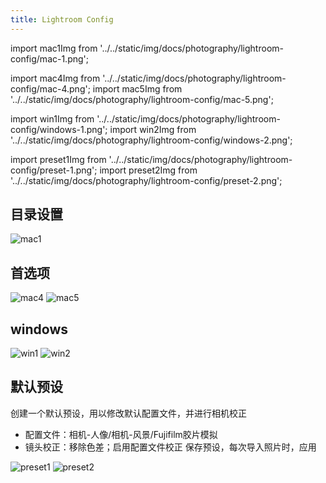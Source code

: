 ```yaml
---
title: Lightroom Config
---
```


import mac1Img from '../../static/img/docs/photography/lightroom-config/mac-1.png';


import mac4Img from '../../static/img/docs/photography/lightroom-config/mac-4.png';
import mac5Img from '../../static/img/docs/photography/lightroom-config/mac-5.png';

import win1Img from '../../static/img/docs/photography/lightroom-config/windows-1.png';
import win2Img from '../../static/img/docs/photography/lightroom-config/windows-2.png';

import preset1Img from '../../static/img/docs/photography/lightroom-config/preset-1.png';
import preset2Img from '../../static/img/docs/photography/lightroom-config/preset-2.png';

## 目录设置
<img src={mac1Img} alt="mac1" width={500}/>


## 首选项
<img src={mac4Img} alt="mac4" width={500}/>
<img src={mac5Img} alt="mac5" width={500}/>

## windows
<img src={win1Img} alt="win1" width={500}/>
<img src={win2Img} alt="win2" width={500}/>

## 默认预设
创建一个默认预设，用以修改默认配置文件，并进行相机校正
* 配置文件：相机-人像/相机-风景/Fujifilm胶片模拟
* 镜头校正：移除色差；启用配置文件校正
保存预设，每次导入照片时，应用
<img src={preset1Img} alt="preset1" width={500}/>
<img src={preset2Img} alt="preset2" width={500}/>
